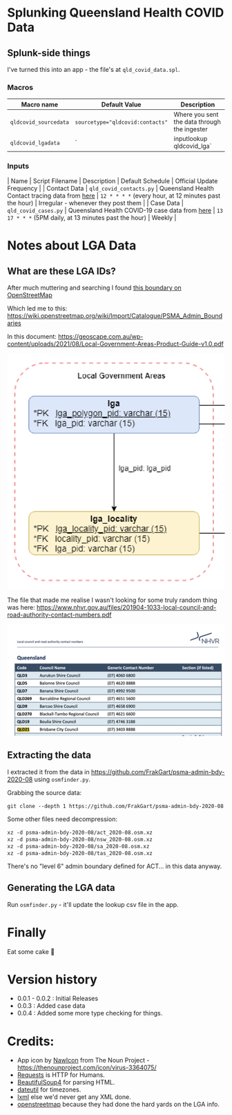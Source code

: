 # Splunking Queensland Health COVID Data

## Splunk-side things

I've turned this into an app - the file's at `qld_covid_data.spl`.

### Macros


| Macro name | Default Value | Description |
| --- | --- | --- |
| `qldcovid_sourcedata` | `sourcetype="qldcovid:contacts"` | Where you sent the data through the ingester |
| `qldcovid_lgadata` | `| inputlookup qldcovid_lga` | LGA Data from the lookup |

### Inputs

| Name | Script Filename | Description | Default Schedule | Official Update Frequency | 
| Contact Data | `qld_covid_contacts.py` | Queensland Health Contact tracing data from [here](https://www.qld.gov.au/health/conditions/health-alerts/coronavirus-covid-19/current-status/contact-tracing)  | `12 * * * *` (every hour, at 12 minutes past the hour) | Irregular - whenever they post them |
| Case Data | `qld_covid_cases.py` | Queensland Health COVID-19 case data from [here](https://www.data.qld.gov.au/dataset/queensland-covid-19-case-line-list-location-source-of-infection)  | `13 17 * * *` (5PM daily, at 13 minutes past the hour) | Weekly |


# Notes about LGA Data 

## What are these LGA IDs?

After much muttering and searching I found [this boundary on OpenStreetMap](https://www.openstreetmap.org/relation/5656285#map=9/-24.8752/152.4408)

Which led me to this: https://wiki.openstreetmap.org/wiki/Import/Catalogue/PSMA_Admin_Boundaries

In this document: https://geoscape.com.au/wp-content/uploads/2021/08/Local-Government-Areas-Product-Guide-v1.0.pdf

![lga pid screenshot](assets/lga_pid_screenshot.png)

The file that made me realise I wasn't looking for some truly random thing was here: https://www.nhvr.gov.au/files/201904-1033-local-council-and-road-authority-contact-numbers.pdf

![nhvr screenshot](assets/nhvr_screenshot.png)

## Extracting the data
I extracted it from the data in https://github.com/FrakGart/psma-admin-bdy-2020-08 using `osmfinder.py`.

Grabbing the source data:

```
git clone --depth 1 https://github.com/FrakGart/psma-admin-bdy-2020-08 
```

Some other files need decompression:

```
xz -d psma-admin-bdy-2020-08/act_2020-08.osm.xz
xz -d psma-admin-bdy-2020-08/nsw_2020-08.osm.xz
xz -d psma-admin-bdy-2020-08/sa_2020-08.osm.xz
xz -d psma-admin-bdy-2020-08/tas_2020-08.osm.xz
```

There's no "level 6" admin boundary defined for ACT... in this data anyway.

## Generating the LGA data

Run `osmfinder.py` - it'll update the lookup csv file in the app.

# Finally 

Eat some cake 🍰

# Version history

 - 0.0.1 - 0.0.2 : Initial Releases
 - 0.0.3 : Added case data
 - 0.0.4 : Added some more type checking for things.

# Credits:

 - App icon by [NawIcon](https://thenounproject.com/nawiconstudio/)  from The Noun Project - https://thenounproject.com/icon/virus-3364075/
 - [Requests](https://docs.python-requests.org/en/master/index.html) is HTTP for Humans. 
 - [BeautifulSoup4](http://beautiful-soup-4.readthedocs.io) for parsing HTML.
 - [dateutil](https://pypi.org/project/python-dateutil/) for timezones.
 - [lxml](https://pypi.org/project/python-dateutil/) else we'd never get any XML done.
 - [openstreetmap](http://openstreetmap.org) because they had done the hard yards on the LGA info.
 

